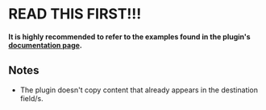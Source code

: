 # READ THIS FIRST!!!

#### It is highly recommended to refer to the examples found in the plugin's [documentation page](https://github.com/byohay/anki-smart-copy).

## Notes

- The plugin doesn't copy content that already appears in the destination field/s.
